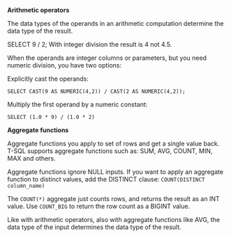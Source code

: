 **Arithmetic operators**

The data types of the operands in an arithmetic computation determine the data type of the result.

SELECT 9 / 2;
With integer division the result is 4 not 4.5.

When the operands are integer columns or parameters, but you need numeric division, you have two options:

Explicitly cast the operands:
```T-SQL
SELECT CAST(9 AS NUMERIC(4,2)) / CAST(2 AS NUMERIC(4,2));
```

Multiply the first operand by a numeric constant:
```T-SQL
SELECT (1.0 * 9) / (1.0 * 2)
```

**Aggregate functions**

Aggregate functions you apply to set of rows and get a single value back.
T-SQL supports aggregate functions such as: SUM, AVG, COUNT, MIN, MAX and others.

Aggregate functions ignore NULL inputs.
If you want to apply an aggregate function to distinct values, add the DISTINCT clause:
`COUNT(DISTINCT column_name)`

The `COUNT(*)` aggregate just counts rows, and returns the result as an INT value. 
Use `COUNT_BIG` to return the row count as a BIGINT value.

Like with arithmetic operators, also with aggregate functions like AVG, the data type of the input determines the data type of the result.